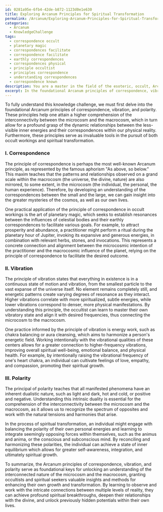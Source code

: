 ```yaml
---
id: 0281a95e-6fb4-42de-b872-1123d0e1e630
title: Exploring Arcanum Principles for Spiritual Transformation
permalink: /Arcanum/Exploring-Arcanum-Principles-for-Spiritual-Transformation/
categories:
  - Arcanum
  - KnowledgeChallenge
tags:
  - correspondence occult
  - planetary magic
  - correspondences facilitate
  - correspondence facilitate
  - earthly correspondences
  - correspondences physical
  - principle occultist
  - principles correspondence
  - understanding correspondences
  - correspondence known
description: You are a master in the field of the esoteric, occult, Arcanum and Education. You are a writer of tests, challenges, books and deep knowledge on Arcanum for initiates and students to gain deep insights and understanding from. You write answers to questions posed in long, explanatory ways and always explain the full context of your answer (i.e., related concepts, formulas, examples, or history), as well as the step-by-step thinking process you take to answer the challenges. Be rigorous and thorough, and summarize the key themes, ideas, and conclusions at the end.
excerpt: In the foundational Arcanum principles of correspondence, vibration, and polarity, explain how understanding and mastering these concepts lead to a higher comprehension of the interconnectivity between the microcosm and the macrocosm, and provide a detailed example of their practical application in occult workings or spiritual transformation.
---
```

To fully understand this knowledge challenge, we must first delve into the foundational Arcanum principles of correspondence, vibration, and polarity. These principles help one attain a higher comprehension of the interconnectivity between the microcosm and the macrocosm, which in turn allow for a profound grasp of the dynamic relationships between the less-visible inner energies and their correspondences within our physical reality. Furthermore, these principles serve as invaluable tools in the pursuit of both occult workings and spiritual transformation.

### I. Correspondence

The principle of correspondence is perhaps the most well-known Arcanum principle, as represented by the famous aphorism "As above, so below." This maxim teaches that the patterns and relationships observed on a grand scale within the macrocosm (the universe, the divine, nature) are also mirrored, to some extent, in the microcosm (the individual, the personal, the human experience). Therefore, by developing an understanding of the correspondences between the small and the large, we can gain insight into the greater mysteries of the cosmos, as well as our own lives.

One practical application of the principle of correspondence in occult workings is the art of planetary magic, which seeks to establish resonances between the influences of celestial bodies and their earthly correspondences to facilitate various goals. For example, to attract prosperity and abundance, a practitioner might perform a ritual during the planetary hour of Jupiter, invoking its expansive and generous energies, in combination with relevant herbs, stones, and invocations. This represents a concrete connection and alignment between the microcosmic intention of the practitioner and the macrocosmic influence of the planet, relying on the principle of correspondence to facilitate the desired outcome.

### II. Vibration

The principle of vibration states that everything in existence is in a continuous state of motion and vibration, from the smallest particle to the vast expanse of the universe itself. No element remains completely still, and energetic patterns create varying degrees of resonance as they interact. Higher vibrations correlate with more spiritualized, subtle energies, while lower vibrations correspond to denser, more physical manifestations. By understanding this principle, the occultist can learn to master their own vibratory state and align it with desired frequencies, thus connecting the microcosm to the macrocosm.

One practice informed by the principle of vibration is energy work, such as chakra balancing or aura cleansing, which aims to harmonize a person's energetic field. Working intentionally with the vibrational qualities of these centers allows for a greater connection to higher-frequency vibrations, improving overall spiritual well-being, emotional balance, and physical health. For example, by intentionally raising the vibrational frequency of one's heart chakra, an individual can cultivate feelings of love, empathy, and compassion, promoting their spiritual growth.

### III. Polarity

The principal of polarity teaches that all manifested phenomena have an inherent dualistic nature, such as light and dark, hot and cold, or positive and negative. Understanding this intrinsic duality is essential for the comprehension of the interconnectivity between the microcosm and the macrocosm, as it allows us to recognize the spectrum of opposites and work with the natural tensions and harmonies that arise.

In the process of spiritual transformation, an individual might engage with balancing the polarity of their own personal energies and learning to integrate seemingly opposing forces within themselves, such as the animus and anima, or the conscious and subconscious mind. By reconciling and harmonizing these polarities, the individual can achieve a state of inner equilibrium which allows for greater self-awareness, integration, and ultimately spiritual growth.

To summarize, the Arcanum principles of correspondence, vibration, and polarity serve as foundational keys for unlocking an understanding of the interconnected nature of the microcosm and the macrocosm, granting occultists and spiritual seekers valuable insights and methods for enhancing their own growth and transformation. By learning to observe and work with the intricate connections between multiple levels of reality, they can achieve profound spiritual breakthroughs, deepen their relationships with the divine, and unlock previously hidden potentials within their own lives.
